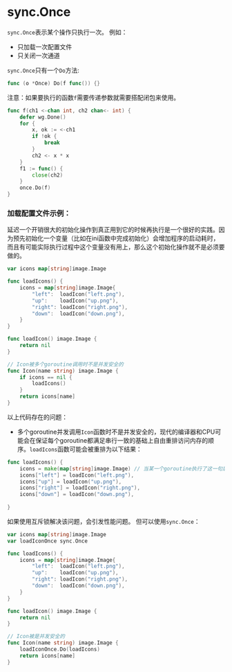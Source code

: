 # sync.Once
`sync.Once`表示某个操作只执行一次。
例如：
- 只加载一次配置文件
- 只关闭一次通道

`sync.Once`只有一个`Do`方法:
```go
func (o *Once) Do(f func()) {}
```
注意：如果要执行的函数`f`需要传递参数就需要搭配闭包来使用。
```go
func f(ch1 <-chan int, ch2 chan<- int) {
	defer wg.Done()
	for {
		x, ok := <-ch1
		if !ok {
			break
		}
		ch2 <- x * x
	}
	f1 := func() {
		close(ch2)
	}
	once.Do(f)
}
```

### 加载配置文件示例：
延迟一个开销很大的初始化操作到真正用到它的时候再执行是一个很好的实践。因为预先初始化一个变量（比如在ini函数中完成初始化）会增加程序的启动耗时，而且有可能实际执行过程中这个变量没有用上，那么这个初始化操作就不是必须要做的。
```go
var icons map[string]image.Image

func loadIcons() {
	icons = map[string]image.Image{
		"left":  loadIcon("left.png"),
		"up":    loadIcon("up.png"),
		"right": loadIcon("right.png"),
		"down":  loadIcon("down.png"),
	}
}

func loadIcon() image.Image {
	return nil
}

// Icon被多个goroutine调用时不是并发安全的
func Icon(name string) image.Image {
	if icons == nil {
		loadIcons()
	}
	return icons[name]
}
```
以上代码存在的问题：
- 多个goroutine并发调用`Icon`函数时不是并发安全的，现代的编译器和CPU可能会在保证每个goroutine都满足串行一致的基础上自由重排访问内存的顺序。`loadIcons`函数可能会被重排为以下结果：
```go
func loadIcons() {
	icons = make(map[string]image.Image) // 当某一个goroutine执行了这一句后，icons便不再是nil，此时下面语句还没有执行，但其他goroutine不再能执行loadIcons()，此时会发生icons[name]找不到的情况
	icons["left"] = loadIcon("left.png"),
	icons["up"] = loadIcon("up.png"),
	icons["right"] = loadIcon("right.png"),
	icons["down"] = loadIcon("down.png"),
	
}
```

如果使用互斥锁解决该问题，会引发性能问题。
但可以使用`sync.Once`：
```go
var icons map[string]image.Image
var loadIconOnce sync.Once

func loadIcons() {
	icons = map[string]image.Image{
		"left":  loadIcon("left.png"),
		"up":    loadIcon("up.png"),
		"right": loadIcon("right.png"),
		"down":  loadIcon("down.png"),
	}
}

func loadIcon() image.Image {
	return nil
}

// Icon被是并发安全的
func Icon(name string) image.Image {
	loadIconOnce.Do(loadIcons)
	return icons[name]
}
```


